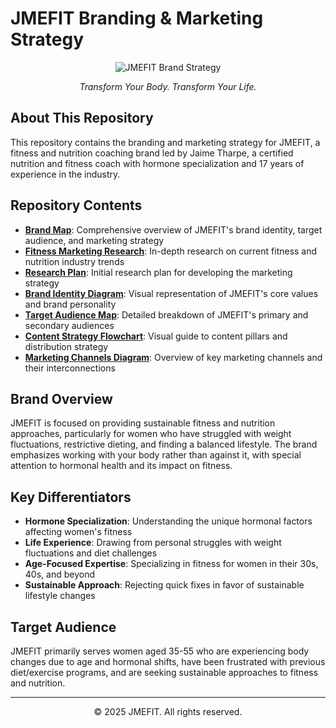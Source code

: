 # JMEFIT Branding & Marketing Strategy

<div align="center">
  <img src="https://via.placeholder.com/500x150?text=JMEFIT+Brand+Strategy" alt="JMEFIT Brand Strategy" />
  <p><em>Transform Your Body. Transform Your Life.</em></p>
</div>

## About This Repository

This repository contains the branding and marketing strategy for JMEFIT, a fitness and nutrition coaching brand led by Jaime Tharpe, a certified nutrition and fitness coach with hormone specialization and 17 years of experience in the industry.

## Repository Contents

- **[Brand Map](jamie_fit_brand_map.md)**: Comprehensive overview of JMEFIT's brand identity, target audience, and marketing strategy
- **[Fitness Marketing Research](fitness_marketing_research_2025.md)**: In-depth research on current fitness and nutrition industry trends
- **[Research Plan](research_plan.md)**: Initial research plan for developing the marketing strategy
- **[Brand Identity Diagram](brand_identity_diagram.md)**: Visual representation of JMEFIT's core values and brand personality
- **[Target Audience Map](target_audience_map.md)**: Detailed breakdown of JMEFIT's primary and secondary audiences
- **[Content Strategy Flowchart](content_strategy_flowchart.md)**: Visual guide to content pillars and distribution strategy
- **[Marketing Channels Diagram](marketing_channels_diagram.md)**: Overview of key marketing channels and their interconnections

## Brand Overview

JMEFIT is focused on providing sustainable fitness and nutrition approaches, particularly for women who have struggled with weight fluctuations, restrictive dieting, and finding a balanced lifestyle. The brand emphasizes working with your body rather than against it, with special attention to hormonal health and its impact on fitness.

## Key Differentiators

- **Hormone Specialization**: Understanding the unique hormonal factors affecting women's fitness
- **Life Experience**: Drawing from personal struggles with weight fluctuations and diet challenges
- **Age-Focused Expertise**: Specializing in fitness for women in their 30s, 40s, and beyond
- **Sustainable Approach**: Rejecting quick fixes in favor of sustainable lifestyle changes

## Target Audience

JMEFIT primarily serves women aged 35-55 who are experiencing body changes due to age and hormonal shifts, have been frustrated with previous diet/exercise programs, and are seeking sustainable approaches to fitness and nutrition.

---

<div align="center">
  <p>© 2025 JMEFIT. All rights reserved.</p>
</div>
